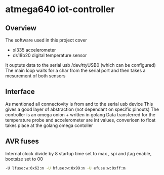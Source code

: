 # atmega640 iot-controller

## Overview 

The software used in this project cover
- xl335 accelerometer
- ds18b20 digital temperature sensor

It ouptuts data to the serial usb /dev/ttyUSB0 (which can be configured)
The main loop waits for a char from the serial port and then takes a mesurement of both sensors

## Interface
As mentioned all connectovity is from and to the serial usb device
This gives a good layer of abstraction (not dependant on specific pinouts)
The controller is an omega onion + written in golang
Data transferred for the temperature probe and accelerometer are int values, converiosn to float takes place at the golang omega contoller

## AVR fuses
Internal clock divide by 8 startup time set to max , spi and jtag enable, bootsize set to 00

```bash
-U lfuse:w:0x62:m -U hfuse:w:0x99:m -U efuse:w:0xff:m
```
